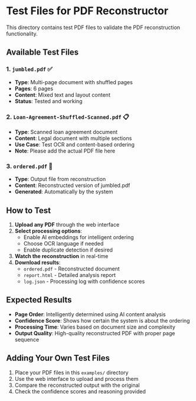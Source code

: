 # Test Files for PDF Reconstructor

This directory contains test PDF files to validate the PDF reconstruction functionality.

## Available Test Files

### 1. `jumbled.pdf` ✅
- **Type**: Multi-page document with shuffled pages
- **Pages**: 6 pages
- **Content**: Mixed text and layout content
- **Status**: Tested and working

### 2. `Loan-Agreement-Shuffled-Scanned.pdf` 📋
- **Type**: Scanned loan agreement document
- **Content**: Legal document with multiple sections
- **Use Case**: Test OCR and content-based ordering
- **Note**: Please add the actual PDF file here

### 3. `ordered.pdf` 📄
- **Type**: Output file from reconstruction
- **Content**: Reconstructed version of jumbled.pdf
- **Generated**: Automatically by the system

## How to Test

1. **Upload any PDF** through the web interface
2. **Select processing options**:
   - Enable AI embeddings for intelligent ordering
   - Choose OCR language if needed
   - Enable duplicate detection if desired
3. **Watch the reconstruction** in real-time
4. **Download results**:
   - `ordered.pdf` - Reconstructed document
   - `report.html` - Detailed analysis report
   - `log.json` - Processing log with confidence scores

## Expected Results

- **Page Order**: Intelligently determined using AI content analysis
- **Confidence Score**: Shows how certain the system is about the ordering
- **Processing Time**: Varies based on document size and complexity
- **Output Quality**: High-quality reconstructed PDF with proper page sequence

## Adding Your Own Test Files

1. Place your PDF files in this `examples/` directory
2. Use the web interface to upload and process them
3. Compare the reconstructed output with the original
4. Check the confidence scores and reasoning provided
